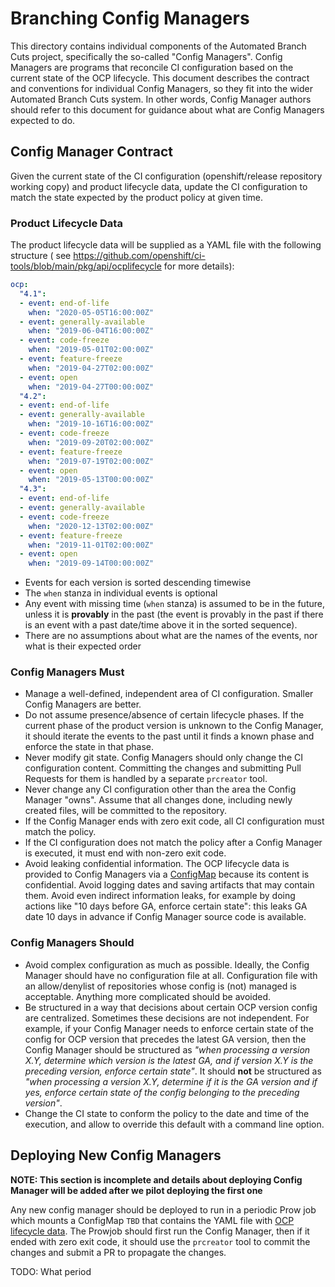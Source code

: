 # Branching Config Managers

This directory contains individual components of the Automated Branch Cuts project, specifically the so-called "Config
Managers". Config Managers are programs that reconcile CI configuration based on the current state of the OCP lifecycle.
This document describes the contract and conventions for individual Config Managers, so they fit into the wider
Automated Branch Cuts system. In other words, Config Manager authors should refer to this document for guidance about
what are Config Managers expected to do.

## Config Manager Contract

Given the current state of the CI configuration (openshift/release repository working copy) and product lifecycle data,
update the CI configuration to match the state expected by the product policy at given time.

### Product Lifecycle Data

The product lifecycle data will be supplied as a YAML file with the following structure (
see https://github.com/openshift/ci-tools/blob/main/pkg/api/ocplifecycle for more details):

```yaml
ocp:
  "4.1":
  - event: end-of-life
    when: "2020-05-05T16:00:00Z"
  - event: generally-available
    when: "2019-06-04T16:00:00Z"
  - event: code-freeze
    when: "2019-05-01T02:00:00Z"
  - event: feature-freeze
    when: "2019-04-27T02:00:00Z"
  - event: open
    when: "2019-04-27T00:00:00Z"
  "4.2":
  - event: end-of-life
  - event: generally-available
    when: "2019-10-16T16:00:00Z"
  - event: code-freeze
    when: "2019-09-20T02:00:00Z"
  - event: feature-freeze
    when: "2019-07-19T02:00:00Z"
  - event: open
    when: "2019-05-13T00:00:00Z"
  "4.3":
  - event: end-of-life
  - event: generally-available
  - event: code-freeze
    when: "2020-12-13T02:00:00Z"
  - event: feature-freeze
    when: "2019-11-01T02:00:00Z"
  - event: open
    when: "2019-09-14T00:00:00Z"
```

- Events for each version is sorted descending timewise
- The `when` stanza in individual events is optional
- Any event with missing time (`when` stanza) is assumed to be in the future, unless it is **provably** in the past (the
  event is provably in the past if there is an event with a past date/time above it in the sorted sequence).
- There are no assumptions about what are the names of the events, nor what is their expected order

### Config Managers Must

- Manage a well-defined, independent area of CI configuration. Smaller Config Managers are better.
- Do not assume presence/absence of certain lifecycle phases. If the current phase of the product version is unknown to
  the Config Manager, it should iterate the events to the past until it finds a known phase and enforce the state in
  that phase.
- Never modify git state. Config Managers should only change the CI configuration content. Committing the changes and
  submitting Pull Requests for them is handled by a separate `prcreator` tool.
- Never change any CI configuration other than the area the Config Manager "owns". Assume that all changes done,
  including newly created files, will be committed to the repository.
- If the Config Manager ends with zero exit code, all CI configuration must match the policy.
- If the CI configuration does not match the policy after a Config Manager is executed, it must end with non-zero exit
  code.
- Avoid leaking confidential information. The OCP lifecycle data is provided to Config Managers via a
  [ConfigMap](#configmap-with-ocp-lifecycle-data) because its content is confidential. Avoid logging dates and saving
  artifacts that may contain them. Avoid even indirect information leaks, for example by doing actions like "10 days
  before GA, enforce certain state": this leaks GA date 10 days in advance if Config Manager source code is available.

### Config Managers Should

- Avoid complex configuration as much as possible. Ideally, the Config Manager should have no configuration file at all.
  Configuration file with an allow/denylist of repositories whose config is (not) managed is acceptable. Anything more
  complicated should be avoided.
- Be structured in a way that decisions about certain OCP version config are centralized. Sometimes these decisions are
  not independent. For example, if your Config Manager needs to enforce certain state of the config for OCP version that
  precedes the latest GA version, then the Config Manager should be structured as _"when processing a version X.Y,
  determine which version is the latest GA, and if version X.Y is the preceding version, enforce certain state"_. It
  should **not** be structured as _"when processing a version X.Y, determine if it is the GA version and if yes, enforce
  certain state of the config belonging to the preceding version"_.
- Change the CI state to conform the policy to the date and time of the execution, and allow to override this default
  with a command line option.

## Deploying New Config Managers

**NOTE: This section is incomplete and details about deploying Config Manager will be added after we pilot deploying the first one**

Any new config manager should be deployed to run in a periodic Prow job which mounts a ConfigMap `TBD` that contains the
YAML file with [OCP lifecycle data](#product-lifecycle-data). The Prowjob should first run the Config Manager, then if
it ended with zero exit code, it should use the `prcreator` tool to commit the changes and submit a PR to propagate the
changes.

TODO: What period

